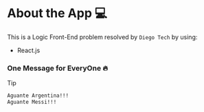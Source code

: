 # About the App 💻

This is a Logic Front-End problem resolved by `Diego Tech` by using:

- React.js

### One Message for EveryOne 🔥

> [!TIP]
> ```bash
> Aguante Argentina!!!
> Aguante Messi!!!
> ```